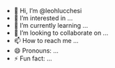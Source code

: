 - 👋 Hi, I’m @leohlucchesi
- 👀 I’m interested in ...
- 🌱 I’m currently learning ...
- 💞️ I’m looking to collaborate on ...
- 📫 How to reach me ...
- 😄 Pronouns: ...
- ⚡ Fun fact: ...

<!---
leohlucchesi/leohlucchesi is a ✨ special ✨ repository because its `README.md` (this file) appears on your GitHub profile.
You can click the Preview link to take a look at your changes.
--->
